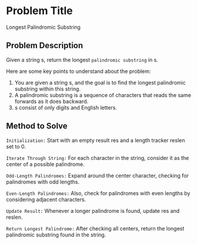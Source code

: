 # Problem Title

Longest Palindromic Substring

## Problem Description

Given a string s, return the longest `palindromic substring` in s.

Here are some key points to understand about the problem:

1. You are given a string s, and the goal is to find the longest palindromic substring within this string. 
2. A palindromic substring is a sequence of characters that reads the same forwards as it does backward.
3. s consist of only digits and English letters.

## Method to Solve

`Initialization:` Start with an empty result res and a length tracker reslen set to 0.

`Iterate Through String:` For each character in the string, consider it as the center of a possible palindrome.

`Odd-Length Palindromes:` Expand around the center character, checking for palindromes with odd lengths.

`Even-Length Palindromes:` Also, check for palindromes with even lengths by considering adjacent characters.

`Update Result:` Whenever a longer palindrome is found, update res and reslen.

`Return Longest Palindrome:` After checking all centers, return the longest palindromic substring found in the string.